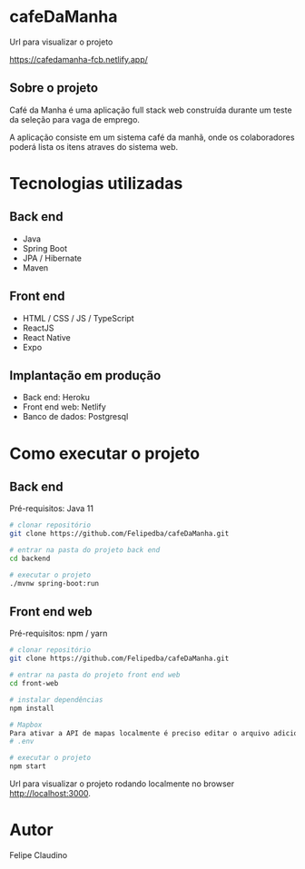 # cafeDaManha

Url para visualizar o projeto

https://cafedamanha-fcb.netlify.app/

## Sobre o projeto

Café da Manha é uma aplicação full stack web construída durante um teste da seleção para vaga de emprego.

A aplicação consiste em um sistema café da manhã, onde os colaboradores poderá lista os itens atraves do sistema web.

# Tecnologias utilizadas
## Back end
- Java
- Spring Boot
- JPA / Hibernate
- Maven
## Front end
- HTML / CSS / JS / TypeScript
- ReactJS
- React Native
- Expo
## Implantação em produção
- Back end: Heroku
- Front end web: Netlify
- Banco de dados: Postgresql

# Como executar o projeto

## Back end
Pré-requisitos: Java 11

```bash
# clonar repositório
git clone https://github.com/Felipedba/cafeDaManha.git

# entrar na pasta do projeto back end
cd backend

# executar o projeto
./mvnw spring-boot:run
```

## Front end web
Pré-requisitos: npm / yarn

```bash
# clonar repositório
git clone https://github.com/Felipedba/cafeDaManha.git

# entrar na pasta do projeto front end web
cd front-web

# instalar dependências
npm install

# Mapbox
Para ativar a API de mapas localmente é preciso editar o arquivo adicionando o token na variavel 
# .env

# executar o projeto
npm start
```
Url para visualizar o projeto rodando localmente no browser
[http://localhost:3000](http://localhost:3000).

# Autor

Felipe Claudino
